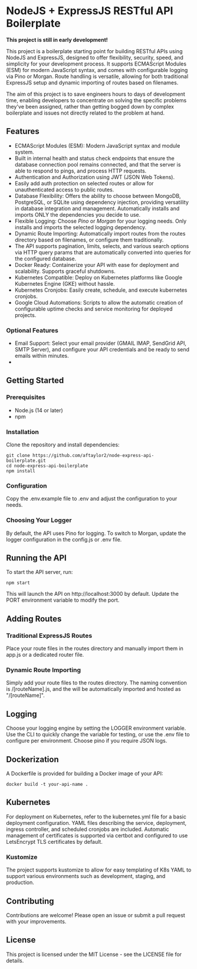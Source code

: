 # NodeJS + ExpressJS RESTful API Boilerplate

**This project is still in early development!**

This project is a boilerplate starting point for building RESTful APIs using NodeJS and ExpressJS, designed to offer flexibility, security, speed, and simplicity for your development process. It supports ECMAScript Modules (ESM) for modern JavaScript syntax, and comes with configurable logging via Pino or Morgan. Route handling is versatile, allowing for both traditional ExpressJS setup and dynamic importing of routes based on filenames.

The aim of this project is to save engineers hours to days of development time, enabling developers to concentrate on solving the specific problems they've been assigned, rather than getting bogged down by complex boilerplate and issues not directly related to the problem at hand. 

## Features

- ECMAScript Modules (ESM): Modern JavaScript syntax and module system.
- Built in internal health and status check endpoints that ensure the database connection pool remains connected, and that the server is able to respond to pings, and process HTTP requests.
- Authentication and Authorization using JWT (JSON Web Tokens).
- Easily add auth protection on selected routes or allow for unauthenticated access to public routes.
- Database Flexibility: Offers the ability to choose between MongoDB, PostgreSQL, or SQLite using dependency injection, providing versatility in database integration and management. Automatically installs and imports ONLY the dependencies you decide to use.
- Flexible Logging: Choose *Pino* or *Morgan* for your logging needs. Only installs and imports the selected logging dependency.
- Dynamic Route Importing: Automatically import routes from the routes directory based on filenames, or configure them traditionally.
- The API supports pagination, limits, selects, and various search options via HTTP query params that are automatically converted into queries for the configured database.
- Docker Ready: Containerize your API with ease for deployment and scalability. Supports graceful shutdowns.
- Kubernetes Compatible: Deploy on Kubernetes platforms like Google Kubernetes Engine (GKE) without hassle.
- Kubernetes Cronjobs: Easily create, schedule, and execute kubernetes cronjobs.
- Google Cloud Automations: Scripts to allow the automatic creation of configurable uptime checks and service monitoring for deployed projects.

### Optional Features

- Email Support: Select your email provider (GMAIL IMAP, SendGrid API, SMTP Server), and configure your API credentials and be ready to send emails within minutes.
- 

## Getting Started

### Prerequisites

- Node.js (14 or later)
- npm

### Installation

Clone the repository and install dependencies:

```shell
git clone https://github.com/aftaylor2/node-express-api-boilerplate.git
cd node-express-api-boilerplate
npm install
```

### Configuration

Copy the .env.example file to .env and adjust the configuration to your needs.

### Choosing Your Logger

By default, the API uses Pino for logging. To switch to Morgan, update the logger configuration in the config.js or .env file.

## Running the API

To start the API server, run:

```shell
npm start
```

This will launch the API on http://localhost:3000 by default. Update the PORT environment variable to modify the port.

## Adding Routes

### Traditional ExpressJS Routes

Place your route files in the routes directory and manually import them in app.js or a dedicated router file.

### Dynamic Route Importing

Simply add your route files to the routes directory. The naming convention is /[routeName].js, and the will be automatically imported and hosted as "/[routeName]".

## Logging

Choose your logging engine by setting the LOGGER environment variable.  Use the CLI to quickly change the variable for testing, or use the .env file to configure per environment. Choose pino if you require JSON logs.

## Dockerization

A Dockerfile is provided for building a Docker image of your API:

```shell
docker build -t your-api-name .
```

## Kubernetes

For deployment on Kubernetes, refer to the kubernetes.yml file for a basic deployment configuration. YAML files describing the service, deployment, ingress controller, and scheduled cronjobs are included. Automatic management of certificates is supported via
certbot and configured to use LetsEncrypt TLS certificates by default. 

### Kustomize

The project supports kustomize to allow for easy templating of K8s YAML to support various environments such as development,
staging, and production.

## Contributing

Contributions are welcome! Please open an issue or submit a pull request with your improvements.

## License

This project is licensed under the MIT License - see the LICENSE file for details.